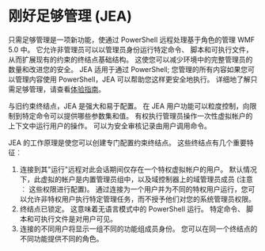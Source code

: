 # 刚好足够管理 (JEA)
只需足够管理是一项新功能，使通过 PowerShell 远程处理基于角色的管理 WMF 5.0 中。  它允许非管理员可以以管理员身份运行特定命令、 脚本和可执行文件，从而扩展现有的约束的终结点基础结构。  这使您可以减少环境中的完整管理员的数量和改进您的安全。  JEA 适用于通过 PowerShell; 您管理的所有内容如果您可以管理内容使用 PowerShell，JEA 可以帮助您这样更安全地执行。  详细地了解只需足够管理，请查看[体验指南](http://aka.ms/JEA)。

与旧约束终结点，JEA 是强大和易于配置。  在 JEA 用户功能可以粒度控制，向限制到特定命令可以提供哪些参数集和值。 有权执行管理员操作一次性虚拟帐户的上下文中运行用户的操作。  可以为安全审核记录由用户调用命令。

JEA 的工作原理是使您可以创建专门配置约束终结点。  这些终结点有几个重要特征︰

1. 连接到其"运行"远程对此会话期间仅存在一个特权虚拟帐户的用户。  默认情况下，此虚拟的帐户是内置管理员组中，以及域控制器上的域管理员成员 (注意︰ 这些权限进行配置)。 通过连接为一个用户并为不同的特权用户运行，您可以允许非特权用户执行特定管理任务，而不授予他们对您的系统管理员权限。
2. 终结点已锁定。  这意味着无语言模式中的 PowerShell 运行。  特定命令、 脚本和可执行文件是对用户可见。
3. 连接的不同用户将显示一组不同的功能组成员身份。  您可以在同一个终结点的不同功能提供不同的角色。